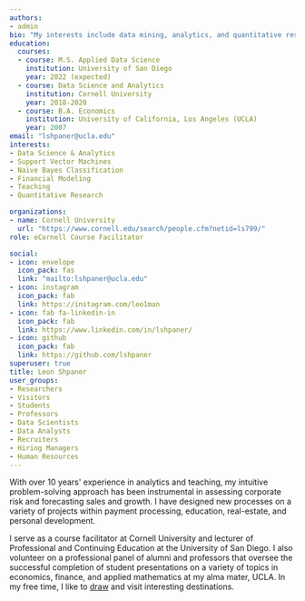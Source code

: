 ```yaml
---
authors:
- admin
bio: "My interests include data mining, analytics, and quantitative research."
education:
  courses:
  - course: M.S. Applied Data Science
    institution: University of San Diego
    year: 2022 (expected)
  - course: Data Science and Analytics
    institution: Cornell University
    year: 2018-2020
  - course: B.A. Economics
    institution: University of California, Los Angeles (UCLA)
    year: 2007
email: "lshpaner@ucla.edu"
interests:
- Data Science & Analytics
- Support Vector Machines
- Naïve Bayes Classification
- Financial Modeling
- Teaching
- Quantitative Research

organizations:
- name: Cornell University
  url: "https://www.cornell.edu/search/people.cfm?netid=ls799/"
role: eCornell Course Facilitator

social:
- icon: envelope
  icon_pack: fas
  link: "mailto:lshpaner@ucla.edu"
- icon: instagram
  icon_pack: fab
  link: https://instagram.com/leo1man  
- icon: fab fa-linkedin-in
  icon_pack: fab
  link: https://www.linkedin.com/in/lshpaner/
- icon: github
  icon_pack: fab
  link: https://github.com/lshpaner
superuser: true
title: Leon Shpaner
user_groups:
- Researchers
- Visitors
- Students
- Professors
- Data Scientists
- Data Analysts
- Recruiters
- Hiring Managers
- Human Resources
---
```


With over 10 years' experience in analytics and teaching, my intuitive problem-solving approach has been instrumental in assessing corporate risk and forecasting sales and growth. I have designed new processes on a variety of projects within payment processing, education, real-estate, and personal development.

I serve as a course facilitator at Cornell University and lecturer of Professional and Continuing Education at the University of San Diego. I also volunteer on a professional panel of alumni and professors that oversee the successful completion of student presentations on a variety of topics in economics, finance, and applied mathematics at my alma mater, UCLA. In my free time, I like to [draw](/art) and visit interesting destinations. 
